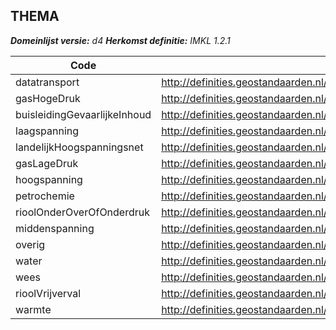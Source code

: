 ## THEMA

*__Domeinlijst versie:__ d4*
*__Herkomst definitie:__ IMKL 1.2.1*

|__Code__ |__Description__	|
|	---	|	---	|
| datatransport | http://definities.geostandaarden.nl/imkl2015/id/waarde/Thema/datatransport |
| gasHogeDruk | http://definities.geostandaarden.nl/imkl2015/id/waarde/Thema/gasHogeDruk |
| buisleidingGevaarlijkeInhoud | http://definities.geostandaarden.nl/imkl2015/id/waarde/Thema/buisleidingGevaarlijkeInhoud |
| laagspanning | http://definities.geostandaarden.nl/imkl2015/id/waarde/Thema/laagspanning |
| landelijkHoogspanningsnet | http://definities.geostandaarden.nl/imkl2015/id/waarde/Thema/landelijkHoogspanningsnet |
| gasLageDruk | http://definities.geostandaarden.nl/imkl2015/id/waarde/Thema/gasLageDruk |
| hoogspanning | http://definities.geostandaarden.nl/imkl2015/id/waarde/Thema/hoogspanning |
| petrochemie | http://definities.geostandaarden.nl/imkl2015/id/waarde/Thema/petrochemie |
| rioolOnderOverOfOnderdruk | http://definities.geostandaarden.nl/imkl2015/id/waarde/Thema/rioolOnderOverOfOnderdruk |
| middenspanning | http://definities.geostandaarden.nl/imkl2015/id/waarde/Thema/middenspanning |
| overig | http://definities.geostandaarden.nl/imkl2015/id/waarde/Thema/overig |
| water | http://definities.geostandaarden.nl/imkl2015/id/waarde/Thema/water |
| wees | http://definities.geostandaarden.nl/imkl2015/id/waarde/Thema/wees |
| rioolVrijverval | http://definities.geostandaarden.nl/imkl2015/id/waarde/Thema/rioolVrijverval |
| warmte | http://definities.geostandaarden.nl/imkl2015/id/waarde/Thema/warmte |